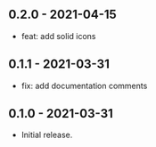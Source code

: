 ## 0.2.0 - 2021-04-15

* feat: add solid icons

## 0.1.1 - 2021-03-31

* fix: add documentation comments

## 0.1.0 - 2021-03-31

* Initial release.
